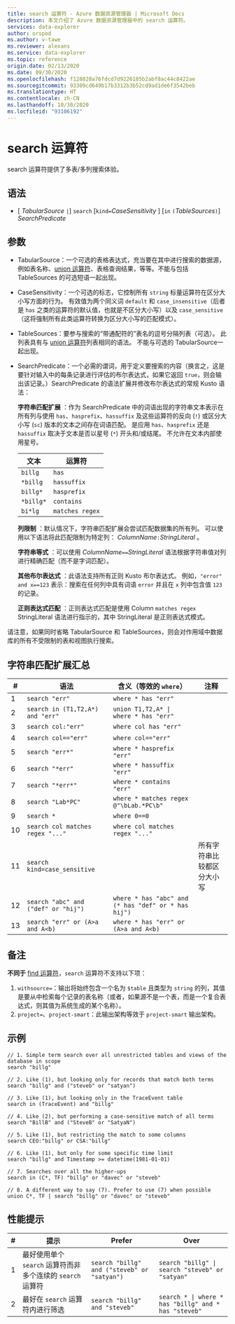 ```yaml
---
title: search 运算符 - Azure 数据资源管理器 | Microsoft Docs
description: 本文介绍了 Azure 数据资源管理器中的 search 运算符。
services: data-explorer
author: orspod
ms.author: v-tawe
ms.reviewer: alexans
ms.service: data-explorer
ms.topic: reference
origin.date: 02/13/2020
ms.date: 09/30/2020
ms.openlocfilehash: f128828a76fdcd7d9226185b2abf8ac44c8422ae
ms.sourcegitcommit: 93309cd649b17b3312b3b52cd9ad1de6f3542beb
ms.translationtype: HT
ms.contentlocale: zh-CN
ms.lasthandoff: 10/30/2020
ms.locfileid: "93106192"
---
```

# <a name="search-operator"></a>search 运算符

search 运算符提供了多表/多列搜索体验。

## <a name="syntax"></a>语法

* [ *TabularSource* `|`] `search` [`kind=`*CaseSensitivity* ] [`in` `(`*TableSources*`)`] *SearchPredicate*

## <a name="arguments"></a>参数

* TabularSource：一个可选的表格表达式，充当要在其中进行搜索的数据源，例如表名称、[union 运算符](unionoperator.md)、表格查询结果，等等。不能与包括 TableSources 的可选短语一起出现。

* CaseSensitivity：一个可选的标志，它控制所有 `string` 标量运算符在区分大小写方面的行为。 有效值为两个同义词 `default` 和 `case_insensitive`（后者是 `has` 之类的运算符的默认值，也就是不区分大小写）以及 `case_sensitive`（这将强制所有此类运算符转换为区分大小写的匹配模式）。

* TableSources：要参与搜索的“带通配符的”表名的逗号分隔列表（可选）。
  此列表具有与 [union 运算符](unionoperator.md)列表相同的语法。
  不能与可选的 TabularSource一起出现。

* SearchPredicate：一个必需的谓词，用于定义要搜索的内容（换言之，这是要针对输入中的每条记录进行评估的布尔表达式，如果它返回 `true`，则会输出该记录。）SearchPredicate 的语法扩展并修改布尔表达式的常规 Kusto 语法：

  **字符串匹配扩展** ：作为 SearchPredicate 中的词语出现的字符串文本表示在所有列与使用 `has`、`hasprefix`、`hassuffix` 及这些运算符的反向 (`!`) 或区分大小写 (`sc`) 版本的文本之间存在词语匹配。 是应用 `has`、`hasprefix` 还是 `hassuffix` 取决于文本是否以星号 (`*`) 开头和/或结尾。 不允许在文本内部使用星号。

    |文本   |运算符   |
    |----------|-----------|
    |`billg`   |`has`      |
    |`*billg`  |`hassuffix`|
    |`billg*`  |`hasprefix`|
    |`*billg*` |`contains` |
    |`bi*lg`   |`matches regex`|

  **列限制** ：默认情况下，字符串匹配扩展会尝试匹配数据集的所有列。 可以使用以下语法将此匹配限制为特定列： *ColumnName*`:`*StringLiteral* 。

  **字符串等式** ：可以使用 *ColumnName*`==`*StringLiteral* 语法根据字符串值对列进行精确匹配（而不是字词匹配）。

  **其他布尔表达式** ：此语法支持所有正则 Kusto 布尔表达式。
    例如，`"error" and x==123` 表示：搜索在任何列中具有词语 `error` 并且在 `x` 列中包含值 `123` 的记录。

  **正则表达式匹配** ：正则表达式匹配是使用 Column `matches regex` StringLiteral 语法进行指示的，其中 StringLiteral 是正则表达式模式。

请注意，如果同时省略 TabularSource 和 TableSources，则会对作用域中数据库的所有不受限制的表和视图执行搜索。

## <a name="summary-of-string-matching-extensions"></a>字符串匹配扩展汇总

  |# |语法                                 |含义（等效的 `where`）           |注释|
  |--|---------------------------------------|---------------------------------------|--------|
  | 1|`search "err"`                         |`where * has "err"`                    ||
  | 2|`search in (T1,T2,A*) and "err"`       |<code>union T1,T2,A* &#124; where * has "err"<code>   ||
  | 3|`search col:"err"`                     |`where col has "err"`                  ||
  | 4|`search col=="err"`                    |`where col=="err"`                     ||
  | 5|`search "err*"`                        |`where * hasprefix "err"`              ||
  | 6|`search "*err"`                        |`where * hassuffix "err"`              ||
  | 7|`search "*err*"`                       |`where * contains "err"`               ||
  | 8|`search "Lab*PC"`                      |`where * matches regex @"\bLab.*PC\b"`||
  | 9|`search *`                             |`where 0==0`                           ||
  |10|`search col matches regex "..."`       |`where col matches regex "..."`        ||
  |11|`search kind=case_sensitive`           |                                       |所有字符串比较都区分大小写|
  |12|`search "abc" and ("def" or "hij")`    |`where * has "abc" and (* has "def" or * has hij")`||
  |13|`search "err" or (A>a and A<b)`        |`where * has "err" or (A>a and A<b)`   ||

## <a name="remarks"></a>备注

**不同于** [find 运算符](findoperator.md)，`search` 运算符不支持以下项：

1. `withsource=`：输出将始终包含一个名为 `$table` 且类型为 `string` 的列，其值是要从中检索每个记录的表名称（或者，如果源不是一个表，而是一个复合表达式，则其值为系统生成的某个名称）。
2. `project=`、`project-smart`：此输出架构等效于 `project-smart` 输出架构。

## <a name="examples"></a>示例

```kusto
// 1. Simple term search over all unrestricted tables and views of the database in scope
search "billg"

// 2. Like (1), but looking only for records that match both terms
search "billg" and ("steveb" or "satyan")

// 3. Like (1), but looking only in the TraceEvent table
search in (TraceEvent) and "billg"

// 4. Like (2), but performing a case-sensitive match of all terms
search "BillB" and ("SteveB" or "SatyaN")

// 5. Like (1), but restricting the match to some columns
search CEO:"billg" or CSA:"billg"

// 6. Like (1), but only for some specific time limit
search "billg" and Timestamp >= datetime(1981-01-01)

// 7. Searches over all the higher-ups
search in (C*, TF) "billg" or "davec" or "steveb"

// 8. A different way to say (7). Prefer to use (7) when possible
union C*, TF | search "billg" or "davec" or "steveb"
```

## <a name="performance-tips"></a>性能提示

  |# |提示                                                                                  |Prefer                                        |Over                                                                    |
  |--|-------------------------------------------------------------------------------------|----------------------------------------------|------------------------------------------------------------------------|
  | 1| 最好使用单个 `search` 运算符而非多个连续的 `search` 运算符|`search "billg" and ("steveb" or "satyan")`   |<code>search "billg" &#124; search "steveb" or "satyan"<code>           ||
  | 2| 最好在 `search` 运算符内进行筛选                                       |`search "billg" and "steveb"`                 |<code>search * &#124; where * has "billg" and * has "steveb"<code>      ||
